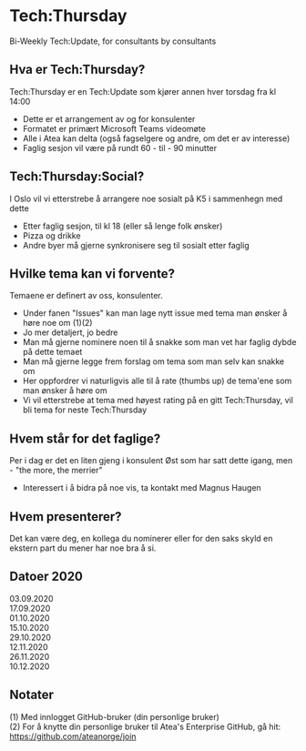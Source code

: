 # Tech:Thursday  
Bi-Weekly Tech:Update, for consultants by consultants  
  
## Hva er Tech:Thursday?  
  
Tech:Thursday er en Tech:Update som kjører annen hver torsdag fra kl 14:00  
*	Dette er et arrangement av og for konsulenter  
*	Formatet er primært Microsoft Teams videomøte  
* Alle i Atea kan delta (også fagselgere og andre, om det er av interesse)  
* Faglig sesjon vil være på rundt 60 - til - 90 minutter  
  
## Tech:Thursday:Social?  
  
I Oslo vil vi etterstrebe å arrangere noe sosialt på K5 i sammenhegn med dette  
* Etter faglig sesjon, til kl 18 (eller så lenge folk ønsker)  
* Pizza og drikke  
* Andre byer må gjerne synkronisere seg til sosialt etter faglig  
  
## Hvilke tema kan vi forvente?  
  
Temaene er definert av oss, konsulenter.  
* Under fanen "Issues" kan man lage nytt issue med tema man ønsker å høre noe om (1)(2)  
* Jo mer detaljert, jo bedre  
* Man må gjerne nominere noen til å snakke som man vet har faglig dybde på dette temaet  
* Man må gjerne legge frem forslag om tema som man selv kan snakke om  
* Her oppfordrer vi naturligvis alle til å rate (thumbs up) de tema'ene som man ønsker å høre om  
* Vi vil etterstrebe at tema med høyest rating på en gitt Tech:Thursday, vil bli tema for neste Tech:Thursday  
  
## Hvem står for det faglige?  
  
Per i dag er det en liten gjeng i konsulent Øst som har satt dette igang, men - "the more, the merrier"  
* Interessert i å bidra på noe vis, ta kontakt med Magnus Haugen  
  
## Hvem presenterer?  
  
Det kan være deg, en kollega du nominerer eller for den saks skyld en ekstern part du mener har noe bra å si.  
  
## Datoer 2020

03.09.2020  
17.09.2020  
01.10.2020  
15.10.2020  
29.10.2020  
12.11.2020  
26.11.2020  
10.12.2020  
  
  
## Notater
  
(1) Med innlogget GitHub-bruker (din personlige bruker)  
(2) For å knytte din personlige bruker til Atea's Enterprise GitHub, gå hit: https://github.com/ateanorge/join  
